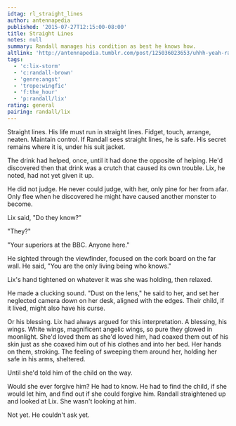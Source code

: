 ```yaml
---
idtag: rl_straight_lines
author: antennapedia
published: '2015-07-27T12:15:00-08:00'
title: Straight Lines
notes: null
summary: Randall manages his condition as best he knows how.
altlink: 'http://antennapedia.tumblr.com/post/125036023653/uhhh-yeah-randalllix-wingfic-thats-why-hes'
tags:
  - 'c:lix-storm'
  - 'c:randall-brown'
  - 'genre:angst'
  - 'trope:wingfic'
  - 'f:the_hour'
  - 'p:randall/lix'
rating: general
pairing: randall/lix
---
```

Straight lines. His life must run in straight lines. Fidget, touch, arrange, neaten. Maintain control. If Randall sees straight lines, he is safe. His secret remains where it is, under his suit jacket.

The drink had helped, once, until it had done the opposite of helping. He'd discovered then that drink was a crutch that caused its own trouble. Lix, he noted, had not yet given it up.

He did not judge. He never could judge, with her, only pine for her from afar. Only flee when he discovered he might have caused another monster to become.

Lix said, "Do they know?"

"They?"

"Your superiors at the BBC. Anyone here."

He sighted through the viewfinder, focused on the cork board on the far wall. He said, "You are the only living being who knows."

Lix's hand tightened on whatever it was she was holding, then relaxed.

He made a clucking sound. "Dust on the lens," he said to her, and set her neglected camera down on her desk, aligned with the edges. Their child, if it lived, might also have his curse.

Or his blessing. Lix had always argued for this interpretation. A blessing, his wings. White wings, magnificent angelic wings, so pure they glowed in moonlight. She'd loved them as she'd loved him, had coaxed them out of his skin just as she coaxed him out of his clothes and into her bed. Her hands on them, stroking. The feeling of sweeping them around her, holding her safe in his arms, sheltered.

Until she'd told him of the child on the way.

Would she ever forgive him? He had to know. He had to find the child, if she would let him, and find out if she could forgive him. Randall straightened up and looked at Lix. She wasn't looking at him.

Not yet. He couldn't ask yet.
